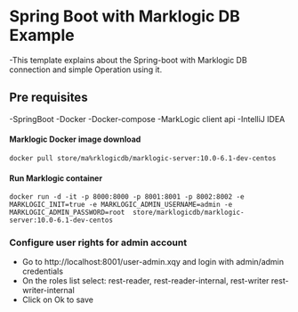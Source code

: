 # Spring Boot with Marklogic DB Example

-This template explains about the Spring-boot with Marklogic DB connection and simple Operation using it.

## Pre requisites
-SpringBoot
-Docker
-Docker-compose
-MarkLogic client api
-IntelliJ IDEA
#### Marklogic Docker image download 

`docker pull store/ma%rklogicdb/marklogic-server:10.0-6.1-dev-centos`

#### Run Marklogic container 
`docker run -d -it -p 8000:8000 -p 8001:8001 -p 8002:8002 -e MARKLOGIC_INIT=true -e MARKLOGIC_ADMIN_USERNAME=admin -e MARKLOGIC_ADMIN_PASSWORD=root  store/marklogicdb/marklogic-server:10.0-6.1-dev-centos`

### Configure user rights for admin account
- Go to http://localhost:8001/user-admin.xqy and login with admin/admin credentials
- On the roles list select: rest-reader, rest-reader-internal, rest-writer rest-writer-internal
- Click on Ok to save
